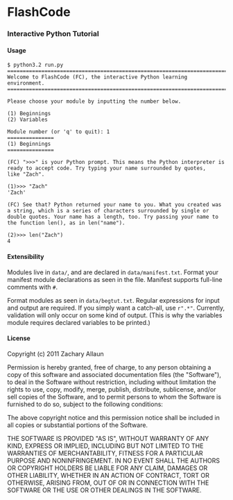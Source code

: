 # FlashCode
### Interactive Python Tutorial

#### Usage
    $ python3.2 run.py
    =======================================================================
    Welcome to FlashCode (FC), the interactive Python learning environment.
    =======================================================================

    Please choose your module by inputting the number below.

    (1) Beginnings
    (2) Variables

    Module number (or 'q' to quit): 1
    ===============
    (1) Beginnings
    ===============

    (FC) ">>>" is your Python prompt. This means the Python interpreter is
    ready to accept code. Try typing your name surrounded by quotes,
    like "Zach".

    (1)>>> "Zach"
    'Zach'

    (FC) See that? Python returned your name to you. What you created was
    a string, which is a series of characters surrounded by single or
    double quotes. Your name has a length, too. Try passing your name to
    the function len(), as in len("name").

    (2)>>> len("Zach")
    4

#### Extensibility
Modules live in `data/`, and are declared in `data/manifest.txt`. Format your manifest module declarations as seen in the file. Manifest supports full-line comments with `#`.

Format modules as seen in `data/begtut.txt`. Regular expressions for input and output are required. If you simply want a catch-all, use `r".*"`. Currently, validation will only occur on some kind of output. (This is why the variables module requires declared variables to be printed.)

#### License
Copyright (c) 2011 Zachary Allaun

Permission is hereby granted, free of charge, to any person obtaining a copy of this software and associated documentation files (the "Software"), to deal in the Software without restriction, including without limitation the rights to use, copy, modify, merge, publish, distribute, sublicense, and/or sell copies of the Software, and to permit persons to whom the Software is furnished to do so, subject to the following conditions:

The above copyright notice and this permission notice shall be included in all copies or substantial portions of the Software.

THE SOFTWARE IS PROVIDED "AS IS", WITHOUT WARRANTY OF ANY KIND, EXPRESS OR IMPLIED, INCLUDING BUT NOT LIMITED TO THE WARRANTIES OF MERCHANTABILITY, FITNESS FOR A PARTICULAR PURPOSE AND NONINFRINGEMENT. IN NO EVENT SHALL THE AUTHORS OR COPYRIGHT HOLDERS BE LIABLE FOR ANY CLAIM, DAMAGES OR OTHER LIABILITY, WHETHER IN AN ACTION OF CONTRACT, TORT OR OTHERWISE, ARISING FROM, OUT OF OR IN CONNECTION WITH THE SOFTWARE OR THE USE OR OTHER DEALINGS IN THE SOFTWARE.